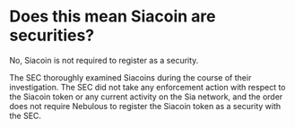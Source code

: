 # Does this mean Siacoin are securities?

No, Siacoin is not required to register as a security.

The SEC thoroughly examined Siacoins during the course of their investigation. The SEC did not take any enforcement action with respect to the Siacoin token or any current activity on the Sia network, and the order does not require Nebulous to register the Siacoin token as a security with the SEC.
